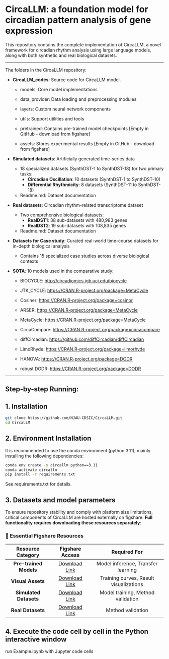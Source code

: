 # CircaLLM: a foundation model for circadian pattern analysis of gene expression

This repository contains the complete implementation of CircaLLM, a novel framework for circadian rhythm analysis using large language models, along with both synthetic and real biological datasets.

---

The folders in the CircaLLM repository:

- **CircaLLM_codes**: Source code for CircaLLM model.
  
  - models: Core model implementations
  
  - data_provider: Data loading and preprocessing modules
  
  - layers: Custom neural network components
  
  - utils: Support utilities and tools

  - pretrained: Contains pre-trained model checkpoints [Empty in GitHub - download from figshare]

  - assets: Stores experimental results [Empty in GitHub - download from figshare]

- **Simulated datasets**: Artificially generated time-series data
  - 18 specialized datasets (SynthDST-1 to SynthDST-18) for two primary tasks:
    - **Circadian Oscillation**: 10 datasets (SynthDST-1 to SynthDST-10)
    - **Differential Rhythmicity**: 8 datasets (SynthDST-11 to SynthDST-18)
  - Readme.md: Dataset documentation

- **Real datasets**: Circadian rhythm-related transcriptome dataset
  - Two comprehensive biological datasets:
    - **RealDST1**: 38 sub-datasets with 480,983 genes
    - **RealDST2**: 19 sub-datasets with 108,835 genes
  - Readme.md: Dataset documentation
 
- **Datasets for Case study**: Curated real-world time-course datasets for in-depth biological analysis  
  - Contains 15 specialized case studies across diverse biological contexts
 
- **SOTA**: 10 models used in the comparative study:

  - BIOCYCLE: <http://circadiomics.igb.uci.edu/biocycle>

  - JTK_CYCLE: <https://CRAN.R-project.org/package=MetaCycle>

  - Cosiner: <https://CRAN.R-project.org/package=cosinor>

  - ARSER: <https://CRAN.R-project.org/package=MetaCycle>

  - MetaCycle: <https://CRAN.R-project.org/package=MetaCycle>

  - CircaCompare: <https://CRAN.R-project.org/package=circacompare>

  - diffCircadian: <https://github.com/diffCircadian/diffCircadian>

  - LimoRhyde: <https://CRAN.R-project.org/package=limorhyde>

  - HANOVA: <https://CRAN.R-project.org/package=DODR>

  - robust DODR: <https://CRAN.R-project.org/package=DODR>

---

## **Step-by-step Running:**

## 1. Installation

```bash
git clone https://github.com/NJAU-CDSIC/CircaLLM.git
cd CircaLLM
```

## 2. Environment Installation

It is recommended to use the conda environment (python 3.11), mainly installing the following dependencies:

```bash
conda env create -n circallm python==3.11
conda activate circallm
pip install -r requirements.txt
```

See requirements.txt for details.

## 3. Datasets and model parameters

To ensure repository stability and comply with platform size limitations, critical components of CircaLLM are hosted externally on figshare. **Full functionality requires downloading these resources separately**:

### 🔗 Essential Figshare Resources

| Resource Category | Figshare Access | Required For |
|:-----------------:|:---------------:|:------------:|
| **Pre-trained Models** | [Download Link]((https://doi.org/10.6084/m9.figshare.29322500)) | Model inference, Transfer learning |
| **Visual Assets** | [Download Link](https://doi.org/10.6084/m9.figshare.29322500) | Training curves, Result visualizations |
| **Simulated Datasets** | [Download Link](https://doi.org/10.6084/m9.figshare.29322500) | Model training, Method validation |
| **Real Datasets** | [Download Link](https://doi.org/10.6084/m9.figshare.29322500) |  Method validation |

## 4.  Execute the code cell by cell in the Python interactive window
  
run Example.ipynb with Jupyter code cells
